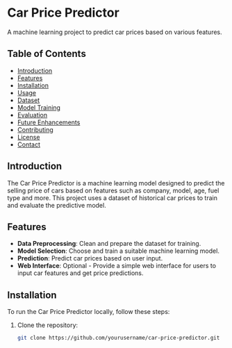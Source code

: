 # Car Price Predictor

A machine learning project to predict car prices based on various features.

## Table of Contents

- [Introduction](#introduction)
- [Features](#features)
- [Installation](#installation)
- [Usage](#usage)
- [Dataset](#dataset)
- [Model Training](#model-training)
- [Evaluation](#evaluation)
- [Future Enhancements](#future-enhancements)
- [Contributing](#contributing)
- [License](#license)
- [Contact](#contact)

## Introduction

The Car Price Predictor is a machine learning model designed to predict the selling price of cars based on features such as company, model, age, fuel type and more. This project uses a dataset of historical car prices to train and evaluate the predictive model.

## Features

- **Data Preprocessing**: Clean and prepare the dataset for training.
- **Model Selection**: Choose and train a suitable machine learning model.
- **Prediction**: Predict car prices based on user input.
- **Web Interface**: Optional - Provide a simple web interface for users to input car features and get price predictions.

## Installation

To run the Car Price Predictor locally, follow these steps:

1. Clone the repository:
   ```bash
   git clone https://github.com/yourusername/car-price-predictor.git
